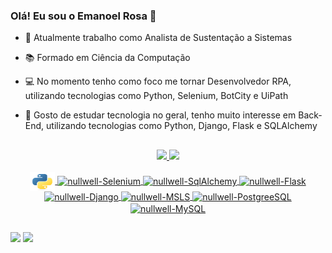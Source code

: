 ### Olá! Eu sou o Emanoel Rosa 👋

- 🔭 Atualmente trabalho como Analista de Sustentação a Sistemas
- 📚 Formado em Ciência da Computação
- 💻 No momento tenho como foco me tornar Desenvolvedor RPA, utilizando tecnologias como Python, Selenium, BotCity e UiPath
- 🌱 Gosto de estudar tecnologia no geral, tenho muito interesse em Back-End, utilizando tecnologias como Python, Django, Flask e SQLAlchemy

   ##
  
<div align="center">
  <a href="https://github.com/Nullwell47">
  <img height="150em" src="https://github-readme-stats.vercel.app/api?username=Nullwell47&show_icons=true&theme=highcontrast&include_all_commits=true&count_private=true"/>
  <img height="150em" src="https://github-readme-stats.vercel.app/api/top-langs/?username=Nullwell47&layout=compact&langs_count=7&theme=highcontrast"/>
</div>

   <div align="center" style="display: inline_block"><br>
   <img align="center" alt="nullwell-Python" height="30" width="40" src="https://raw.githubusercontent.com/devicons/devicon/master/icons/python/python-original.svg" />
   <img align="center" alt="nullwell-Selenium" height="30" width="40" src="https://cdn.jsdelivr.net/gh/devicons/devicon/icons/selenium/selenium-original.svg" />
   <img align="center" alt="nullwell-SqlAlchemy" width="80" src="https://cdn.jsdelivr.net/gh/devicons/devicon/icons/sqlalchemy/sqlalchemy-original-wordmark.svg"/>
   <img align="center" alt="nullwell-Flask" height="30" width="40" src="https://cdn.jsdelivr.net/gh/devicons/devicon/icons/flask/flask-original.svg" />
   <img align="center" alt="nullwell-Django" height="30" width="40" src="https://cdn.jsdelivr.net/gh/devicons/devicon/icons/django/django-plain.svg" />
   <img align="center" alt="nullwell-MSLS" height="30" width="40" src="https://cdn.jsdelivr.net/gh/devicons/devicon/icons/microsoftsqlserver/microsoftsqlserver-plain.svg" />
   <img align="center" alt="nullwell-PostgreeSQL" height="30" width="40" src="https://cdn.jsdelivr.net/gh/devicons/devicon/icons/postgresql/postgresql-original.svg" />
   <img align="center" alt="nullwell-MySQL" height="30" width="40" src="https://cdn.jsdelivr.net/gh/devicons/devicon/icons/mysql/mysql-original.svg" />

</div>

   ##
   
<div> 
  <a href = "mailto:emanuelr.barros16@gmail.com"><img src="https://img.shields.io/badge/Gmail-D14836?style=for-the-badge&logo=gmail&logoColor=white" target="_blank"></a>
  <a href="https://www.linkedin.com/in/emanoel-rosa" target="_blank"><img src="https://img.shields.io/badge/-LinkedIn-%230077B5?style=for-the-badge&logo=linkedin&logoColor=white" target="_blank"></a> 
 
</div>
